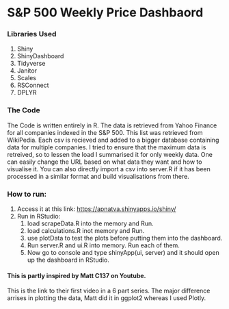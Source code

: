 # S&P 500 Weekly Price Dashbaord

### Libraries Used
 1. Shiny
 2. ShinyDashboard
 3. Tidyverse
 4. Janitor
 5. Scales
 6. RSConnect
 7. DPLYR

### The Code
The Code is written entirely in R. The data is retrieved from Yahoo Finance for all companies indexed in the S&P 500. This list was retrieved from WikiPedia. Each csv is recieved and added to a bigger database containing data for multiple companies. I tried to ensure that the maximum data is retreived, so to lessen the load I summarised it for only weekly data. One can easily change the URL based on what data they want and how to visualise it. You can also directly import a csv into server.R if it has been processed in a similar format and build visualisations from there.

### How to run:
1. Access it at this link: https://apnatva.shinyapps.io/shiny/
2. Run in RStudio:
    1. load scrapeData.R into the memory and Run.
    2. load calculations.R inot memory and Run.
    3. use plotData to test the plots before putting them into the dashboard.
    4. Run server.R and ui.R into memory. Run each of them.
    5. Now go to console and type shinyApp(ui, server) and it should open up the dashboard in RStudio.

#### This is partly inspired by Matt C137 on Youtube.
This is the link to their first video in a 6 part series. The major difference arrises in plotting the data, Matt did it in ggplot2 whereas I used Plotly.

